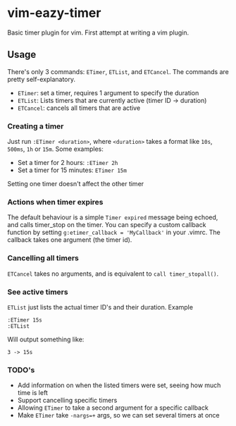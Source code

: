 # vim-eazy-timer
Basic timer plugin for vim. First attempt at writing a vim plugin.

## Usage

There's only 3 commands: `ETimer`, `ETList`, and `ETCancel`. The commands are pretty self-explanatory.

* `ETimer`: set a timer, requires 1 argument to specify the duration
* `ETList`: Lists timers that are currently active (timer ID -> duration)
* `ETCancel`: cancels all timers that are active

### Creating a timer

Just run `:ETimer <duration>`, where `<duration>` takes a format like `10s`, `500ms`, `1h` or `15m`. Some examples:

* Set a timer for 2 hours: `:ETimer 2h`
* Set a timer for 15 minutes: `ETimer 15m`

Setting one timer doesn't affect the other timer

### Actions when timer expires

The default behaviour is a simple `Timer expired` message being echoed, and calls timer_stop on the timer. You can specify a custom callback function by setting `g:etimer_callback = 'MyCallback'` in your .vimrc. The callback takes one argument (the timer id).

### Cancelling all timers

`ETCancel` takes no arguments, and is equivalent to `call timer_stopall()`.

### See active timers

`ETList` just lists the actual timer ID's and their duration. Example

```
:ETimer 15s
:ETList
```

Will output something like:

```
3 -> 15s
```

### TODO's

- Add information on when the listed timers were set, seeing how much time is left
- Support cancelling specific timers
- Allowing `ETimer` to take a second argument for a specific callback
- Make `ETimer` take `-nargs=+` args, so we can set several timers at once
